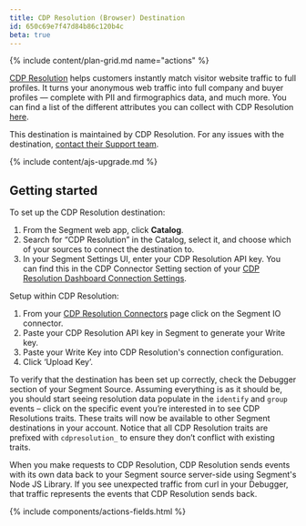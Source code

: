 ```yaml
---
title: CDP Resolution (Browser) Destination
id: 650c69e7f47d84b86c120b4c
beta: true
---
```



{% include content/plan-grid.md name="actions" %}

[CDP Resolution](https://cdpresolution.com?utm_source=segmentio&utm_medium=docs&utm_campaign=partners) helps customers instantly match visitor website traffic to full profiles. It turns your anonymous web traffic into full company and buyer profiles — complete with PII and firmographics data, and much more. You can find a list of the different attributes you can collect with CDP Resolution [here](https://cdpresolution.com/theattributes?utm_source=segmentio&utm_medium=docs&utm_campaign=partners).

This destination is maintained by CDP Resolution. For any issues with the destination, [contact their Support team](mailto:support@cdpresolution.com).

{% include content/ajs-upgrade.md %}

## Getting started

To set up the CDP Resolution destination:
1.	From the Segment web app, click **Catalog**.
2.	Search for “CDP Resolution” in the Catalog, select it, and choose which of your sources to connect the destination to.
3.	In your Segment Settings UI, enter your CDP Resolution API key. You can find this in the CDP Connector Setting section of your [CDP Resolution Dashboard Connection Settings](https://app.cdpresolution.com/administration/cdp-connections/segment-io-f4241?utm_source=segmentio&utm_medium=docs&utm_campaign=partners).

Setup within CDP Resolution:
1.	From your [CDP Resolution Connectors](https://app.cdpresolution.com/administration/cdp-connections?utm_source=segmentio&utm_medium=docs&utm_campaign=partners) page click on the Segment IO connector.
2.	Paste your CDP Resolution API key in Segment to generate your Write key.
3.	Paste your Write Key into CDP Resolution's connection configuration.
4.	Click ‘Upload Key’.

To verify that the destination has been set up correctly, check the Debugger section of your Segment Source. Assuming everything is as it should be, you should start seeing resolution data populate in the `identify` and `group` events – click on the specific event you’re interested in to see CDP Resolutions traits. These traits will now be available to other Segment destinations in your account. Notice that all CDP Resolution traits are prefixed with `cdpresolution_` to ensure they don’t conflict with existing traits.

When you make requests to CDP Resolution, CDP Resolution sends events with its own data back to your Segment source server-side using Segment's Node JS Library. If you see unexpected traffic from curl in your Debugger, that traffic represents the events that CDP Resolution sends back.

{% include components/actions-fields.html %}

